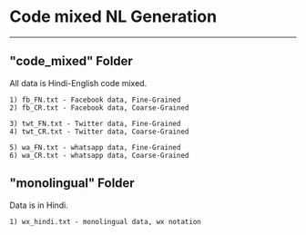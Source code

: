 # Code mixed NL Generation

-------

## "code_mixed" Folder
   All data is Hindi-English code mixed.
>
	1) fb_FN.txt - Facebook data, Fine-Grained
	2) fb_CR.txt - Facebook data, Coarse-Grained
>
	3) twt_FN.txt - Twitter data, Fine-Grained
	4) twt_CR.txt - Twitter data, Coarse-Grained
>
	5) wa_FN.txt - whatsapp data, Fine-Grained
	6) wa_CR.txt - whatsapp data, Coarse-Grained
	
## "monolingual" Folder
   Data is in Hindi.
>
	1) wx_hindi.txt - monolingual data, wx notation
